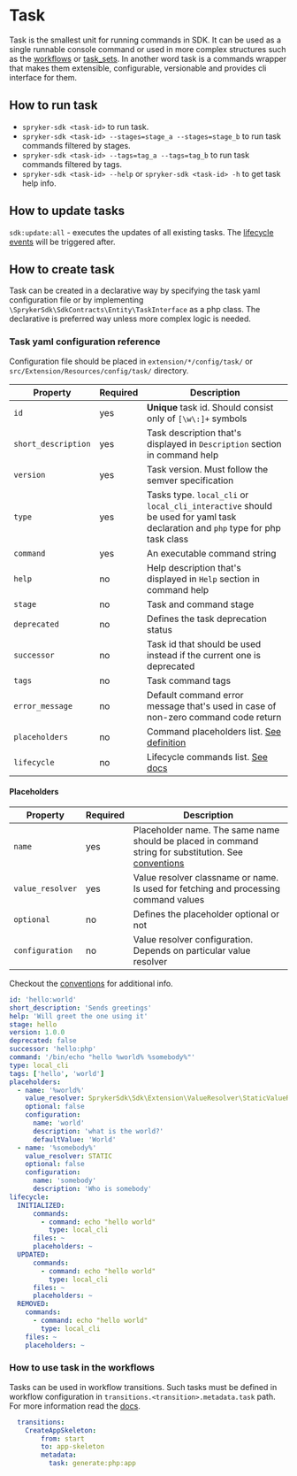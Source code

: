 # Task

Task is the smallest unit for running commands in SDK.
It can be used as a single runnable console command or used in more complex structures such as the [workflows](workflow.md) or [task_sets](task_set.md).
In another word task is a commands wrapper that makes them extensible, configurable, versionable and provides cli interface for them.

## How to run task

- `spryker-sdk <task-id>` to run task.
- `spryker-sdk <task-id> --stages=stage_a --stages=stage_b` to run task commands filtered by stages.
- `spryker-sdk <task-id> --tags=tag_a --tags=tag_b` to run task commands filtered by tags.
- `spryker-sdk <task-id> --help` or `spryker-sdk <task-id> -h` to get task help info.

## How to update tasks

`sdk:update:all` - executes the updates of all existing tasks. The [lifecycle events](lifecycle_management.md) will be triggered after.

## How to create task

Task can be created in a declarative way by specifying the task yaml configuration file or by implementing `\SprykerSdk\SdkContracts\Entity\TaskInterface` as a php class.
The declarative is preferred way unless more complex logic is needed.

### Task yaml configuration reference

Configuration file should be placed in `extension/*/config/task/` or `src/Extension/Resources/config/task/` directory.

| Property            | Required | Description                                                                                                                   |
|---------------------|----------|-------------------------------------------------------------------------------------------------------------------------------|
| `id`                | yes      | __Unique__ task id. Should consist only of `[\w\:]+` symbols                                                                  |
| `short_description` | yes      | Task description that's displayed in `Description` section in command help                                                    |
| `version`           | yes      | Task version. Must follow the semver specification                                                                            |
| `type`              | yes      | Tasks type. `local_cli` or `local_cli_interactive` should be used for yaml task declaration and `php` type for php task class |
| `command`           | yes      | An executable command string                                                                                                  |
| `help`              | no       | Help description that's displayed in `Help` section in command help                                                           |
| `stage`             | no       | Task and command stage                                                                                                        |
| `deprecated`        | no       | Defines the task deprecation status                                                                                           |
| `successor`         | no       | Task id that should be used instead if the current one is deprecated                                                          |
| `tags`              | no       | Task command tags                                                                                                             |
| `error_message`     | no       | Default command error message that's used in case of non-zero command code return                                             |
| `placeholders`      | no       | Command placeholders list. [See definition](#placeholders)                                                                    |
| `lifecycle`         | no       | Lifecycle commands list. [See docs](lifecycle_management.md)                                                                  |

#### Placeholders

| Property         | Required | Description                                                                                                                      |
|------------------|----------|----------------------------------------------------------------------------------------------------------------------------------|
| `name`           | yes      | Placeholder name. The same name should be placed in command string for substitution. See [conventions](conventions.md#Placeholder) |
| `value_resolver` | yes      | Value resolver classname or name. Is used for fetching and processing command values                                             |
| `optional`       | no       | Defines the placeholder optional or not                                                                                          |
| `configuration`  | no       | Value resolver configuration. Depends on particular value resolver                                                               |

Checkout the [conventions](conventions.md#Task) for additional info.

```yaml
id: 'hello:world'
short_description: 'Sends greetings'
help: 'Will greet the one using it'
stage: hello
version: 1.0.0
deprecated: false
successor: 'hello:php'
command: '/bin/echo "hello %world% %somebody%"'
type: local_cli
tags: ['hello', 'world']
placeholders:
  - name: '%world%'
    value_resolver: SprykerSdk\Sdk\Extension\ValueResolver\StaticValueResolver
    optional: false
    configuration:
      name: 'world'
      description: 'what is the world?'
      defaultValue: 'World'
  - name: '%somebody%'
    value_resolver: STATIC
    optional: false
    configuration:
      name: 'somebody'
      description: 'Who is somebody'
lifecycle:
  INITIALIZED:
      commands:
        - command: echo "hello world"
          type: local_cli
      files: ~
      placeholders: ~
  UPDATED:
      commands:
        - command: echo "hello world"
          type: local_cli
      files: ~
      placeholders: ~
  REMOVED:
    commands:
      - command: echo "hello world"
        type: local_cli
    files: ~
    placeholders: ~
```

### How to use task in the workflows

Tasks can be used in workflow transitions.
Such tasks must be defined in workflow configuration in `transitions.<transition>.metadata.task` path.
For more information read the [docs](workflow.md).

```yaml
  transitions:
    CreateAppSkeleton:
        from: start
        to: app-skeleton
        metadata:
          task: generate:php:app
```
